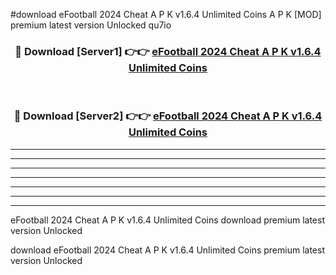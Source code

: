#download eFootball 2024 Cheat A P K v1.6.4 Unlimited Coins A P K [MOD] premium latest version Unlocked qu7io 



<div align="center">
<h3>🔴 Download [Server1] 👉👉 <a href="https://apkdownload1.web.app/">eFootball 2024 Cheat A P K v1.6.4 Unlimited Coins</a></h3><br>

<h3>🔴 Download [Server2] 👉👉 <a href="https://apkdownload1.web.app/">eFootball 2024 Cheat A P K v1.6.4 Unlimited Coins</a></h3>
</div>





----------------------------------------------------------

----------------------------------------------------------

----------------------------------------------------------

----------------------------------------------------------

----------------------------------------------------------

----------------------------------------------------------

----------------------------------------------------------

eFootball 2024 Cheat A P K v1.6.4 Unlimited Coins download premium latest version Unlocked

download eFootball 2024 Cheat A P K v1.6.4 Unlimited Coins premium latest version Unlocked
